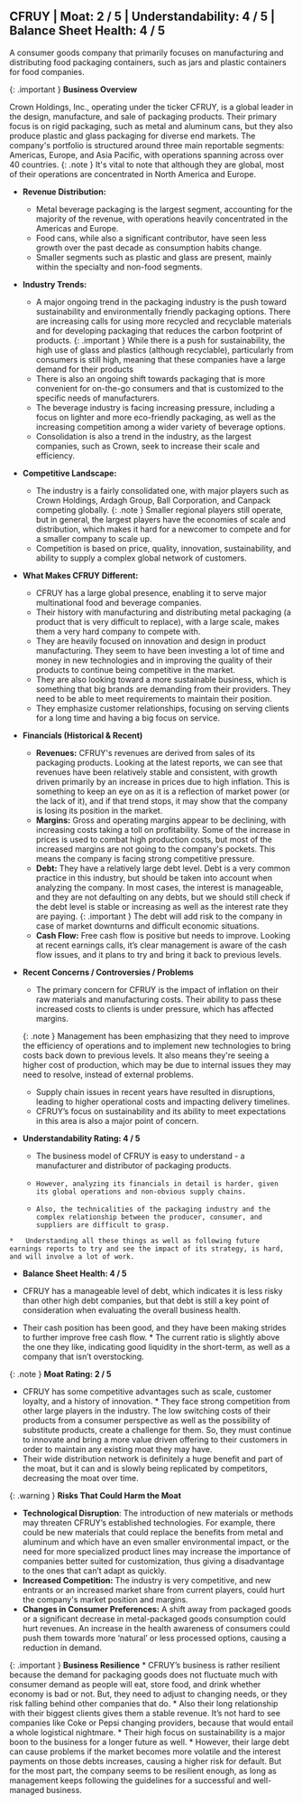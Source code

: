 ## CFRUY | Moat: 2 / 5 | Understandability: 4 / 5 | Balance Sheet Health: 4 / 5
A consumer goods company that primarily focuses on manufacturing and distributing food packaging containers, such as jars and plastic containers for food companies.

{: .important } **Business Overview**

Crown Holdings, Inc., operating under the ticker CFRUY, is a global leader in the design, manufacture, and sale of packaging products. Their primary focus is on rigid packaging, such as metal and aluminum cans, but they also produce plastic and glass packaging for diverse end markets. The company's portfolio is structured around three main reportable segments: Americas, Europe, and Asia Pacific, with operations spanning across over 40 countries. 
{: .note }  It's vital to note that although they are global, most of their operations are concentrated in North America and Europe.

*   **Revenue Distribution:**
      * Metal beverage packaging is the largest segment, accounting for the majority of the revenue, with operations heavily concentrated in the Americas and Europe.
      * Food cans, while also a significant contributor, have seen less growth over the past decade as consumption habits change.
      * Smaller segments such as plastic and glass are present, mainly within the specialty and non-food segments.

*   **Industry Trends:**
      * A major ongoing trend in the packaging industry is the push toward sustainability and environmentally friendly packaging options. There are increasing calls for using more recycled and recyclable materials and for developing packaging that reduces the carbon footprint of products.
       {: .important }  While there is a push for sustainability, the high use of glass and plastics (although recyclable), particularly from consumers is still high, meaning that these companies have a large demand for their products
      * There is also an ongoing shift towards packaging that is more convenient for on-the-go consumers and that is customized to the specific needs of manufacturers.
      * The beverage industry is facing increasing pressure, including a focus on lighter and more eco-friendly packaging, as well as the increasing competition among a wider variety of beverage options.
      * Consolidation is also a trend in the industry, as the largest companies, such as Crown, seek to increase their scale and efficiency.

*   **Competitive Landscape:**
    *  The industry is a fairly consolidated one, with major players such as Crown Holdings, Ardagh Group, Ball Corporation, and Canpack competing globally.
     {: .note }   Smaller regional players still operate, but in general, the largest players have the economies of scale and distribution, which makes it hard for a newcomer to compete and for a smaller company to scale up.
    *  Competition is based on price, quality, innovation, sustainability, and ability to supply a complex global network of customers.

*   **What Makes CFRUY Different:**
     *  CFRUY has a large global presence, enabling it to serve major multinational food and beverage companies.
     *  Their history with manufacturing and distributing metal packaging (a product that is very difficult to replace), with a large scale, makes them a very hard company to compete with. 
    *  They are heavily focused on innovation and design in product manufacturing. They seem to have been investing a lot of time and money in new technologies and in improving the quality of their products to continue being competitive in the market.
    *    They are also looking toward a more sustainable business, which is something that big brands are demanding from their providers. They need to be able to meet requirements to maintain their position.
    *  They emphasize customer relationships, focusing on serving clients for a long time and having a big focus on service.

*  **Financials (Historical & Recent)**

    *   **Revenues:**  CFRUY's revenues are derived from sales of its packaging products. Looking at the latest reports, we can see that revenues have been relatively stable and consistent, with growth driven primarily by an increase in prices due to high inflation. This is something to keep an eye on as it is a reflection of market power (or the lack of it), and if that trend stops, it may show that the company is losing its position in the market.
    *   **Margins:**  Gross and operating margins appear to be declining, with increasing costs taking a toll on profitability. Some of the increase in prices is used to combat high production costs, but most of the increased margins are not going to the company's pockets. This means the company is facing strong competitive pressure.
    *  **Debt:** They have a relatively large debt level. Debt is a very common practice in this industry, but should be taken into account when analyzing the company. In most cases, the interest is manageable, and they are not defaulting on any debts, but we should still check if the debt level is stable or increasing as well as the interest rate they are paying.
   {: .important }   The debt will add risk to the company in case of market downturns and difficult economic situations.
    *   **Cash Flow:**  Free cash flow is positive but needs to improve. Looking at recent earnings calls, it’s clear management is aware of the cash flow issues, and it plans to try and bring it back to previous levels.

* **Recent Concerns / Controversies / Problems**

    *   The primary concern for CFRUY is the impact of inflation on their raw materials and manufacturing costs. Their ability to pass these increased costs to clients is under pressure, which has affected margins.

   {: .note } Management has been emphasizing that they need to improve the efficiency of operations and to implement new technologies to bring costs back down to previous levels. It also means they're seeing a higher cost of production, which may be due to internal issues they may need to resolve, instead of external problems.

    *   Supply chain issues in recent years have resulted in disruptions, leading to higher operational costs and impacting delivery timelines.
    *   CFRUY’s focus on sustainability and its ability to meet expectations in this area is also a major point of concern.

*    **Understandability Rating: 4 / 5**
     *    The business model of CFRUY is easy to understand - a manufacturer and distributor of packaging products.
     *     However, analyzing its financials in detail is harder, given its global operations and non-obvious supply chains.  
     *     Also, the technicalities of the packaging industry and the complex relationship between the producer, consumer, and suppliers are difficult to grasp. 
    *   Understanding all these things as well as following future earnings reports to try and see the impact of its strategy, is hard, and will involve a lot of work.

*   **Balance Sheet Health: 4 / 5**

  *   CFRUY has a manageable level of debt, which indicates it is less risky than other high debt companies, but that debt is still a key point of consideration when evaluating the overall business health.
   *   Their cash position has been good, and they have been making strides to further improve free cash flow.
    *  The current ratio is slightly above the one they like, indicating good liquidity in the short-term, as well as a company that isn’t overstocking.

 {: .note }   **Moat Rating: 2 / 5**

  *   CFRUY has some competitive advantages such as scale, customer loyalty, and a history of innovation.
    *  They face strong competition from other large players in the industry. The low switching costs of their products from a consumer perspective as well as the possibility of substitute products, create a challenge for them. So, they must continue to innovate and bring a more value driven offering to their customers in order to maintain any existing moat they may have.
   *    Their wide distribution network is definitely a huge benefit and part of the moat, but it can and is slowly being replicated by competitors, decreasing the moat over time.

{: .warning } **Risks That Could Harm the Moat**
*   **Technological Disruption**: The introduction of new materials or methods may threaten CFRUY’s established technologies. For example, there could be new materials that could replace the benefits from metal and aluminum and which have an even smaller environmental impact, or the need for more specialized product lines may increase the importance of companies better suited for customization, thus giving a disadvantage to the ones that can’t adapt as quickly.
*   **Increased Competition:** The industry is very competitive, and new entrants or an increased market share from current players, could hurt the company's market position and margins.
*   **Changes in Consumer Preferences:** A shift away from packaged goods or a significant decrease in metal-packaged goods consumption could hurt revenues. An increase in the health awareness of consumers could push them towards more ‘natural’ or less processed options, causing a reduction in demand.

{: .important } **Business Resilience**
    *   CFRUY’s business is rather resilient because the demand for packaging goods does not fluctuate much with consumer demand as people will eat, store food, and drink whether economy is bad or not. But, they need to adjust to changing needs, or they risk falling behind other companies that do. 
    *  Also their long relationship with their biggest clients gives them a stable revenue. It’s not hard to see companies like Coke or Pepsi changing providers, because that would entail a whole logistical nightmare.
     *  Their high focus on sustainability is a major boon to the business for a longer future as well.
    * However, their large debt can cause problems if the market becomes more volatile and the interest payments on those debts increases, causing a higher risk for default. But for the most part, the company seems to be resilient enough, as long as management keeps following the guidelines for a successful and well-managed business.